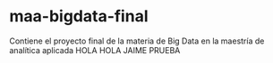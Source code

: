 # maa-bigdata-final
Contiene el proyecto final de la materia de Big Data en la maestría de analítica aplicada
HOLA HOLA JAIME PRUEBA
